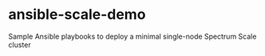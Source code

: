 # ansible-scale-demo
Sample Ansible playbooks to deploy a minimal single-node Spectrum Scale cluster
